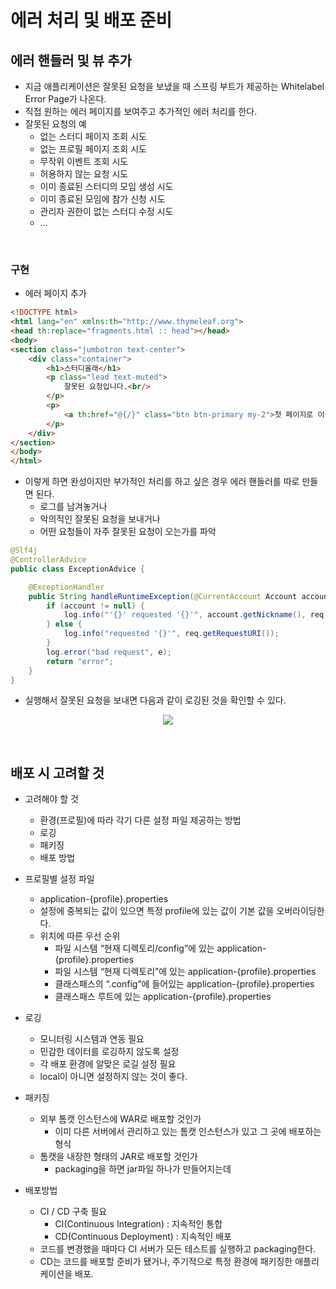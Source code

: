 # 에러 처리 및 배포 준비

## 에러 핸들러 및 뷰 추가
- 지금 애플리케이션은 잘못된 요청을 보냈을 때 스프링 부트가 제공하는 Whitelabel Error Page가 나온다.
- 직접 원하는 에러 페이지를 보여주고 추가적인 에러 처리를 한다.
- 잘못된 요청의 예
    * 없는 스터디 페이지 조회 시도
    * 없는 프로필 페이지 조회 시도
    * 무작위 이벤트 조회 시도
    * 허용하지 않는 요청 시도
    * 이미 종료된 스터디의 모임 생성 시도
    * 이미 종료된 모임에 참가 신청 시도
    * 관리자 권한이 없는 스터디 수정 시도
    * ...
<br>

### 구현
- 에러 페이지 추가
```html
<!DOCTYPE html>
<html lang="en" xmlns:th="http://www.thymeleaf.org">
<head th:replace="fragments.html :: head"></head>
<body>
<section class="jumbotron text-center">
    <div class="container">
        <h1>스터디올래</h1>
        <p class="lead text-muted">
            잘못된 요청입니다.<br/>
        </p>
        <p>
            <a th:href="@{/}" class="btn btn-primary my-2">첫 페이지로 이동</a>
        </p>
    </div>
</section>
</body>
</html>
```
- 이렇게 하면 완성이지만 부가적인 처리를 하고 싶은 경우 에러 핸들러를 따로 만들면 된다.
    * 로그를 남겨놓거나
    * 악의적인 잘못된 요청을 보내거나
    * 어떤 요청들이 자주 잘못된 요청이 오는가를 파악
```java
@Slf4j
@ControllerAdvice
public class ExceptionAdvice {

    @ExceptionHandler
    public String handleRuntimeException(@CurrentAccount Account account, HttpServletRequest req, RuntimeException e) {
        if (account != null) {
            log.info("'{}' requested '{}'", account.getNickname(), req.getRequestURI());
        } else {
            log.info("requested '{}'", req.getRequestURI());
        }
        log.error("bad request", e);
        return "error";
    }
}
```
- 실행해서 잘못된 요청을 보내면 다음과 같이 로깅된 것을 확인할 수 있다.
<p align="center"><img src = "https://github.com/khy07181/TIL/blob/master/Spring_SpringBoot/img/errorHandling_distribution_1.jpg"></p>

<br>

## 배포 시 고려할 것
- 고려해야 할 것
    * 환경(프로필)에 따라 각기 다른 설정 파일 제공하는 방법
    * 로깅
    * 패키징
    * 배포 방법

- 프로필별 설정 파일
    * application-{profile}.properties
    * 설정에 중복되는 값이 있으면 특정 profile에 있는 값이 기본 값을 오버라이딩한다.
    * 위치에 따른 우선 순위
        - 파일 시스템 “현재 디렉토리/config”에 있는 application-{profile}.properties
        - 파일 시스템 “현재 디렉토리”에 있는 application-{profile}.properties
        - 클래스패스의 “.config”에 들어있는 application-{profile}.properties
        - 클래스패스 루트에 있는 application-{profile}.properties
- 로깅
    * 모니터링 시스템과 연동 필요
    * 민감한 데이터를 로깅하지 않도록 설정
    * 각 배포 환경에 알맞은 로길 설정 필요
    * local이 아니면 설정하지 않는 것이 좋다.
- 패키징
    * 외부 톰캣 인스턴스에 WAR로 배포할 것인가
        - 이미 다른 서버에서 관리하고 있는 톰캣 인스턴스가 있고 그 곳에 배포하는 형식
    * 톰캣을 내장한 형태의 JAR로 배포할 것인가
        - packaging을 하면 jar파일 하나가 만들어지는데 
- 배포방법
    * CI / CD 구축 필요
        - CI(Continuous Integration) : 지속적인 통합
        - CD(Continuous Deployment) : 지속적인 배포
    * 코드를 변경했을 때마다 CI 서버가 모든 테스트를 실행하고 packaging한다.
    * CD는 코드를 배포할 준비가 됐거나, 주기적으로 특정 환경에 패키징한 애플리케이션을 배포.